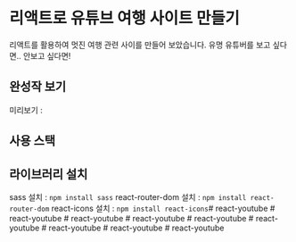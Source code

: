 # 리액트로 유튜브 여행 사이트 만들기

리액트를 활용하여 멋진 여행 관련 사이를 만들어 보았습니다.
유명 유튜버를 보고 싶다면.. 안보고 싶다면!


## 완성작 보기
미리보기 : 

## 사용 스택

## 라이브러리 설치
sass 설치 : `npm install sass`
react-router-dom 설치 : `npm install react-router-dom`
react-icons 설치 : `npm install react-icons`#   r e a c t - y o u t u b e  
 #   r e a c t - y o u t u b e  
 #   r e a c t - y o u t u b e  
 #   r e a c t - y o u t u b e  
 #   r e a c t - y o u t u b e  
 #   r e a c t - y o u t u b e  
 #   r e a c t - y o u t u b e  
 #   r e a c t - y o u t u b e  
 #   r e a c t - y o u t u b e  
 